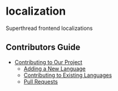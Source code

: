 # localization
Superthread frontend localizations

## Contributors Guide

- [Contributing to Our Project](https://github.com/superthread-com/localization/blob/main/.github/CONTRIBUTING.md#contributing-to-our-project)
  - [Adding a New Language](https://github.com/superthread-com/localization/blob/main/.github/CONTRIBUTING.md#adding-a-new-language)
  - [Contributing to Existing Languages](https://github.com/superthread-com/localization/blob/main/.github/CONTRIBUTING.md#contributing-to-existing-languages)
  - [Pull Requests](https://github.com/superthread-com/localization/blob/main/.github/CONTRIBUTING.md#pull-requests)
